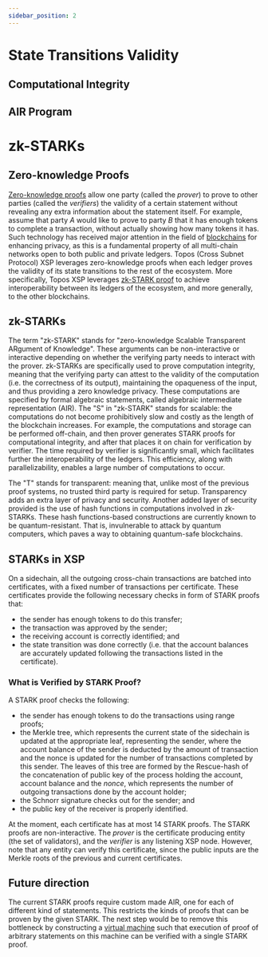 ```yaml
---
sidebar_position: 2
---
```


# State Transitions Validity

## Computational Integrity

## AIR Program

# zk-STARKs

## Zero-knowledge Proofs

[Zero-knowledge proofs](https://dl.acm.org/doi/10.1145/62212.62222) allow one party (called the _prover_) to prove to other parties (called the _verifiers_) the validity of a certain statement without revealing any extra information about the statement itself. For example, assume that party _A_ would like to prove to party _B_ that it has enough tokens to complete a transaction, without actually showing how many tokens it has. Such technology has received major attention in the field of [blockchains](https://docs.ethhub.io/ethereum-roadmap/privacy/) for enhancing privacy, as this is a fundamental property of all multi-chain networks open to both public and private ledgers.
Topos (Cross Subnet Protocol) XSP leverages zero-knowledge proofs when each ledger proves the validity of its state transitions to the rest of the ecosystem. More specifically, Topos XSP leverages [zk-STARK proof](https://eprint.iacr.org/2018/046.pdf) to achieve interoperability between its ledgers of the ecosystem, and more generally, to the other blockchains.

## zk-STARKs

The term "zk-STARK" stands for "zero-knowledge Scalable Transparent ARgument of Knowledge". These arguments can be non-interactive or interactive depending on whether the verifying party needs to interact with the prover. zk-STARKs are specifically used to prove computation integrity, meaning that the verifying party can attest to the validity of the computation (i.e. the correctness of its output), maintaining the opaqueness of the input, and thus providing a zero knowledge privacy. These computations are specified by formal algebraic statements, called algebraic intermediate representation (AIR).
The "S" in "zk-STARK" stands for scalable: the computations do not become prohibitively slow and costly as the length of the blockchain increases. For example, the computations and storage can be performed off-chain, and then prover generates STARK proofs for computational integrity, and after that places it on chain for verification by verifier. The time required by verifier is significantly small, which facilitates further the interoperability of the ledgers. This efficiency, along with parallelizability, enables a large number of computations to occur.

The "T" stands for transparent: meaning that, unlike most of the previous proof systems, no trusted third party is required for setup. Transparency adds an extra layer of privacy and security. Another added layer of security provided is the use of hash functions in computations involved in zk-STARKs. These hash functions-based constructions are currently known to be quantum-resistant. That is, invulnerable to attack by quantum computers, which paves a way to obtaining quantum-safe blockchains.

## STARKs in XSP

On a sidechain, all the outgoing cross-chain transactions are batched into certificates, with a fixed number of transactions per certificate.
These certificates provide the following necessary checks in form of STARK proofs that:

- the sender has enough tokens to do this transfer;
- the transaction was approved by the sender;
- the receiving account is correctly identified; and
- the state transition was done correctly (i.e. that the account balances are accurately updated following the transactions listed in the certificate).

### What is Verified by STARK Proof?

A STARK proof checks the following:

- the sender has enough tokens to do the transactions using range proofs;
- the Merkle tree, which represents the current state of the sidechain is updated at the appropriate leaf, representing the sender, where the account balance of the sender is deducted by the amount of transaction and the nonce is updated for the number of transactions completed by this sender. The leaves of this tree are formed by the Rescue-hash of the concatenation of public key of the process holding the account, account balance and the _nonce_, which represents the number of outgoing transactions done by the account holder;
- the Schnorr signature checks out for the sender; and
- the public key of the receiver is properly identified.

At the moment, each certificate has at most 14 STARK proofs.
The STARK proofs are non-interactive. The _prover_ is the certificate producing entity (the set of validators), and the _verifier_ is any listening XSP node. However, note that any entity can verify this certificate, since the public inputs are the Merkle roots of the previous and current certificates.

## Future direction

The current STARK proofs require custom made AIR, one for each of different kind of statements. This restricts the kinds of proofs that can be proven by the given STARK.
The next step would be to remove this bottleneck by constructing a [virtual machine](https://github.com/GuildOfWeavers/distaff) such that execution of proof of arbitrary statements on this machine can be verified with a single STARK proof.
